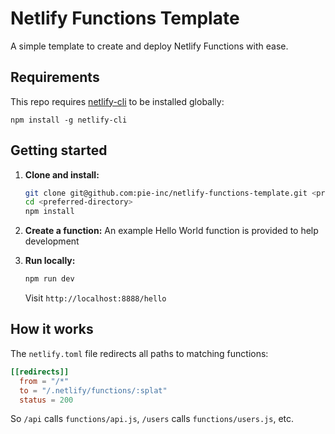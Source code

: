 # Netlify Functions Template

A simple template to create and deploy Netlify Functions with ease.

## Requirements
This repo requires [netlify-cli](https://docs.netlify.com/api-and-cli-guides/cli-guides/get-started-with-cli/) to be installed globally:
```
npm install -g netlify-cli
```
## Getting started

1. **Clone and install:**
   ```bash
   git clone git@github.com:pie-inc/netlify-functions-template.git <preferred-directory>
   cd <preferred-directory>
   npm install
   ```

2. **Create a function:**
An example Hello World function is provided to help development

3. **Run locally:**
   ```bash
   npm run dev
   ```
   Visit `http://localhost:8888/hello`

## How it works

The `netlify.toml` file redirects all paths to matching functions:

```toml
[[redirects]]
  from = "/*"
  to = "/.netlify/functions/:splat"
  status = 200
```

So `/api` calls `functions/api.js`, `/users` calls `functions/users.js`, etc.